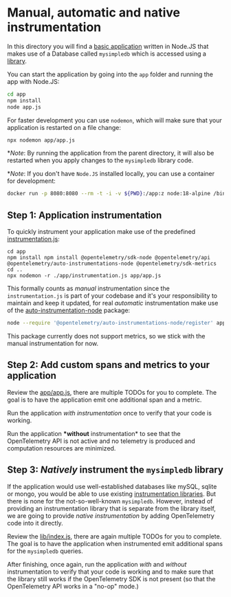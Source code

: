 # Manual, automatic and native instrumentation

In this directory you will find a [basic application](./app) written in Node.JS
that makes use of a Database called `mysimpledb` which is accessed using a
[library](./lib).

You can start the application by going into the `app` folder and running the app
with Node.JS:

```bash
cd app
npm install
node app.js
```

For faster development you can use `nodemon`, which will make sure that your
application is restarted on a file change:

```bash
npx nodemon app/app.js
```

\*_Note_: By running the application from the parent directory, it will also be
restarted when you apply changes to the `mysimpledb` library code.

\*_Note_: If you don't have `Node.JS` installed locally, you can use a container for development:

```bash
docker run -p 8080:8080 --rm -t -i -v ${PWD}:/app:z node:18-alpine /bin/sh
```

## Step 1: Application instrumentation

To quickly instrument your application make use of the predefined
[instrumentation.js](./app/instrumentation.js):

```shell
cd app
npm install npm install @opentelemetry/sdk-node @opentelemetry/api @opentelemetry/auto-instrumentations-node @opentelemetry/sdk-metrics
cd ..
npx nodemon -r ./app/instrumentation.js app/app.js
```

This formally counts as _manual_ instrumentation since the `instrumentation.js`
is part of your codebase and it's your responsibility to maintain and keep it
updated, for real _automatic_ instrumentation make use of the
[auto-instrumentation-node](https://www.npmjs.com/package/@opentelemetry/auto-instrumentations-node)
package:

```bash
node --require '@opentelemetry/auto-instrumentations-node/register' app/app.js
```

This package currently does not support metrics, so we stick with the manual
instrumentation for now.

## Step 2: Add custom spans and metrics to your application

Review the [app/app.js](./app/app.js), there are multiple TODOs for you to
complete. The goal is to have the application emit one additional span and a
metric.

Run the application _with instrumentation_ once to verify that your code is
working.

Run the application **\*without** instrumentation\* to see that the
OpenTelemetry API is not active and no telemetry is produced and computation
resources are minimized.

## Step 3: _Natively_ instrument the `mysimpledb` library

If the application would use well-established databases like mySQL, sqlite or
mongo, you would be able to use existing
[instrumentation libraries](https://github.com/open-telemetry/opentelemetry-js-contrib/tree/main/plugins/node).
But there is none for the not-so-well-known `mysimpledb`. However, instead of
providing an instrumentation library that is separate from the library itself,
we are going to provide _native instrumentation_ by adding OpenTelemetry code
into it directly.

Review the [lib/index.js](./lib/index.js), there are again multiple TODOs for
you to complete. The goal is to have the application when instrumented emit
additional spans for the `mysimpledb` queries.

After finishing, once again, run the application _with_ and _without_
instrumentation to verify that your code is working and to make sure that the
library still works if the OpenTelemetry SDK is not present (so that the
OpenTelemetry API works in a "no-op" mode.)
